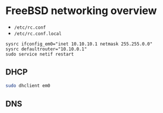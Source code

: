 # FreeBSD networking overview

- `/etc/rc.conf`
- `/etc/rc.conf.local`

```
sysrc ifconfig_em0="inet 10.10.10.1 netmask 255.255.0.0"
sysrc defaultrouter="10.10.0.1"
sudo service netif restart
```

## DHCP

```bash
sudo dhclient em0
```

## DNS